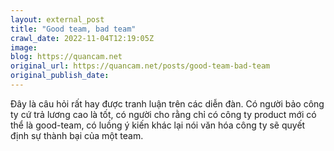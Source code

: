 ```yaml
---
layout: external_post
title: "Good team, bad team"
crawl_date: 2022-11-04T12:19:05Z
image: 
blog: https://quancam.net
original_url: https://quancam.net/posts/good-team-bad-team
original_publish_date: 
---
```


Đây là câu hỏi rất hay được tranh luận trên các diễn đàn. Có người bảo công ty cứ trả lương cao là tốt, có người cho rằng chỉ có công ty product mới có thể là good-team, có luồng ý kiến khác lại nói văn hóa công ty sẽ quyết định sự thành bại của một team.